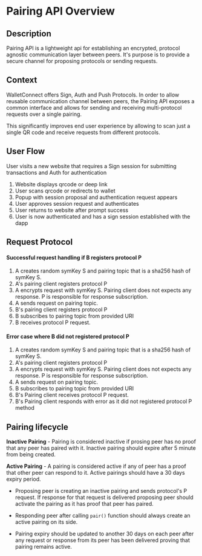 # Pairing API Overview

## Description

Pairing API is a lightweight api for establishing an encrypted, protocol agnostic communication layer between peers. It's purpose is to provide a secure channel for proposing protocols or sending requests.


## Context

WalletConnect offers Sign, Auth and Push Protocols. In order to allow reusable communication channel between peers, the Pairing API exposes a common interface and allows for sending and receiving multi-protocol requests over a single pairing.

This significantly improves end user experience by allowing to scan just a single QR code and receive requests from different protocols.

## User Flow

User visits a new website that requires a Sign session for submitting transactions and Auth for authentication

1. Website displays qrcode or deep link
2. User scans qrcode or redirects to wallet
3. Popup with session proposal and authentication request appears
4. User approves session request and authenticates
5. User returns to website after prompt success
6. User is now authenticated and has a sign session established with the dapp

## Request Protocol

#### Successful request handling if B registers protocol P

1. A creates random symKey S and pairing topic that is a sha256 hash of symKey S.
2. A's pairing client registers protocol P 
3. A encrypts request with symKey S. Pairing client does not expects any response. P is responsible for response subscription.
4. A sends request on pairing topic.
5. B's pairing client registers protocol P 
6. B subscribes to pairing topic from provided URI
7. B receives protocol P request.


#### Error case where B did not registered protocol P

1. A creates random symKey S and pairing topic that is a sha256 hash of symKey S.
2. A's pairing client registers protocol P 
3. A encrypts request with symKey S. Pairing client does not expects any response. P is responsible for response subscription.
4. A sends request on pairing topic.
5. B subscribes to pairing topic from provided URI
6. B's Pairing client receives protocol P request.
7. B's Pairing client responds with error as it did not registered protocol P method

## Pairing lifecycle

**Inactive Pairing** - Pairing is considered inactive if prosing peer has no proof that any peer has paired with it. Inactive pairing should expire after 5 minute from being created.

**Active Pairing** - A pairing is considered active if any of peer has a proof that other peer can respond to it. Active pairings should have a 30 days expiry period.

- Proposing peer is creating an inactive pairing and sends protocol's P request. If response for that request is delivered proposing peer should activate the pairing as it has proof that peer has paired.

- Responding peer after calling `pair()` function should always create an active pairing on its side.

- Pairing expiry should be updated to another 30 days on each peer after any request or response from its peer has been delivered proving that pairing remains active.


